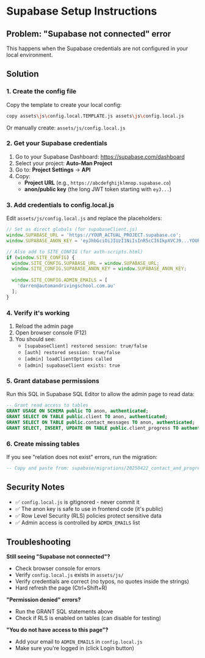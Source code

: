 # Supabase Setup Instructions

## Problem: "Supabase not connected" error

This happens when the Supabase credentials are not configured in your local environment.

## Solution

### 1. Create the config file

Copy the template to create your local config:

```bash
copy assets\js\config.local.TEMPLATE.js assets\js\config.local.js
```

Or manually create: `assets/js/config.local.js`

### 2. Get your Supabase credentials

1. Go to your Supabase Dashboard: https://supabase.com/dashboard
2. Select your project: **Auto-Man Project**
3. Go to: **Project Settings** → **API**
4. Copy:
   - **Project URL** (e.g., `https://abcdefghijklmnop.supabase.co`)
   - **anon/public key** (the long JWT token starting with `eyJ...`)

### 3. Add credentials to config.local.js

Edit `assets/js/config.local.js` and replace the placeholders:

```javascript
// Set as direct globals (for supabaseClient.js)
window.SUPABASE_URL = 'https://YOUR_ACTUAL_PROJECT.supabase.co';
window.SUPABASE_ANON_KEY = 'eyJhbGciOiJIUzI1NiIsInR5cCI6IkpXVCJ9...YOUR_ACTUAL_KEY';

// Also add to SITE_CONFIG (for auth-scripts.html)
if (window.SITE_CONFIG) {
  window.SITE_CONFIG.SUPABASE_URL = window.SUPABASE_URL;
  window.SITE_CONFIG.SUPABASE_ANON_KEY = window.SUPABASE_ANON_KEY;
  
  window.SITE_CONFIG.ADMIN_EMAILS = [
    'darren@automandrivingschool.com.au'
  ];
}
```

### 4. Verify it's working

1. Reload the admin page
2. Open browser console (F12)
3. You should see:
   - `[supabaseClient] restored session: true/false`
   - `[auth] restored session: true/false`
   - `[admin] loadClientOptions called`
   - `[admin] supabaseClient exists: true`

### 5. Grant database permissions

Run this SQL in Supabase SQL Editor to allow the admin page to read data:

```sql
-- Grant read access to tables
GRANT USAGE ON SCHEMA public TO anon, authenticated;
GRANT SELECT ON TABLE public.client TO anon, authenticated;
GRANT SELECT ON TABLE public.contact_messages TO anon, authenticated;
GRANT SELECT, INSERT, UPDATE ON TABLE public.client_progress TO authenticated;
```

### 6. Create missing tables

If you see "relation does not exist" errors, run the migration:

```sql
-- Copy and paste from: supabase/migrations/20250422_contact_and_progress.sql
```

## Security Notes

- ✅ `config.local.js` is gitignored - never commit it
- ✅ The anon key is safe to use in frontend code (it's public)
- ✅ Row Level Security (RLS) policies protect sensitive data
- ✅ Admin access is controlled by `ADMIN_EMAILS` list

## Troubleshooting

**Still seeing "Supabase not connected"?**
- Check browser console for errors
- Verify `config.local.js` exists in `assets/js/`
- Verify credentials are correct (no typos, no quotes inside the strings)
- Hard refresh the page (Ctrl+Shift+R)

**"Permission denied" errors?**
- Run the GRANT SQL statements above
- Check if RLS is enabled on tables (can disable for testing)

**"You do not have access to this page"?**
- Add your email to `ADMIN_EMAILS` in `config.local.js`
- Make sure you're logged in (click Login button)
